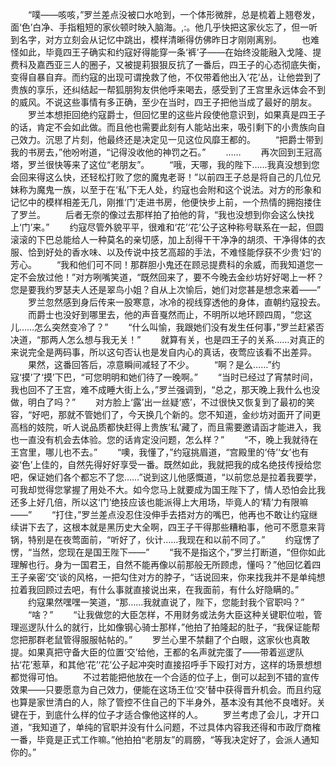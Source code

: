 　　“噗——咳咳，”罗兰差点没被口水呛到，一个体形微胖，总是梳着上翘卷发，面‘色’白净、手指粗短的家伙顿时映入脑海。,:。他几乎快把这家伙忘了，但一听到名字，对方立刻会从记忆中跳出，模样清晰得仿佛昨日才刚刚离别。
　　也难怪如此，毕竟四王子确实和约寇好得能穿一条‘裤’子——在始终没能融入戈隆、提费科及嘉西亚三人的圈子，又被提莉狠狠反抗了一番后，四王子的心态彻底失衡，变得自暴自弃。而约寇的出现可谓挽救了他，不仅带着他出入‘花’丛，让他尝到了贵族的享乐，还纠结起一帮狐朋狗友供他呼来喝去，感受到了王宫里永远体会不到的威风。不说这些事情有多正确，至少在当时，四王子把他当成了最好的朋友。
　　罗兰本想拒回绝约寇爵士，但回忆里的这些片段使他意识到，如果真是四王子的话，肯定不会如此做。而且他也需要此刻有人能站出来，吸引剩下的小贵族向自己效力。沉思了片刻，他最终还是决定见一见这位风靡王都的。
　　“把爵士带到我的书房去，”他吩咐道，“记得没收他的神罚之石。”
　　……
　　再次回到王冠高塔，罗兰很快等来了这位“老朋友”。
　　“哦，天哪，我的陛下……我真没想到您会回来得这么快，还轻松打败了您的魔鬼老哥！”以前四王子总是将自己的几位兄妹称为魔鬼一族，以至于在‘私’下无人处，约寇也会附和这个说法。对方的形象和记忆中的模样相差无几，刚推‘门’走进书房，他便快步上前，一个热情的拥抱搂住了罗兰。
　　后者无奈的像过去那样拍了拍他的背，“我也没想到你会这么快找上‘门’来。”
　　约寇尽管外貌平平，很难和‘花’‘花’公子这种称号联系在一起，但圆滚滚的下巴总能给人一种莫名的亲切感，加上刮得干干净净的胡须、干净得体的衣服、恰到好处的香水味、以及传说中技艺高超的手法，不难怪能俘获不少贵‘妇’的芳心。
　　“我和他们可不同！那群胆小鬼还在顾忌提费科的余威，而我知道您一定不会放过他！”对方咧嘴笑道，“既然回来了，要不今晚去金纱坊好好喝上一杯？您是要我约罗瑟夫人还是翠鸟小姐？自从上次愉后，她们对您甚是想念来着——”
　　罗兰忽然感到身后传来一股寒意，冰冷的视线穿透他的身体，直朝约寇投去。
　　而爵士也没好到哪里去，他的声音戛然而止，不明所以地环顾四周，“您这儿……怎么突然变冷了？”
　　“什么叫愉，我跟她们没有发生任何事，”罗兰赶紧否决道，“那两人怎么想与我无关！”
　　就算有关，也是四王子的关系……对真正的来说完全是两码事，所以这句否认也是发自内心的真话，夜莺应该看不出差异。
　　果然，这番回答后，凉意瞬间减轻了不少。
　　“啊？是么……”约寇‘摸’了‘摸’下巴，“可您明明和她们待了一晚啊。”
　　“当时已经过了宵禁时间，我也回不了王宫，难不成睡大街上么，”罗兰强调到，“总之，那天晚上我什么也没做，明白了吗？”
　　对方脸上‘露’出一丝疑‘惑’，不过很快又恢复到了最初的笑容，“好吧，那就不管她们了，今天换几个新的。您不知道，金纱坊对面开了间更高档的妓院，听人说品质都快赶得上贵族‘私’藏了，而且需要邀请函才能进入，我也一直没有机会去体验。您的话肯定没问题，怎么样？”
　　“不，晚上我就待在王宫里，哪儿也不去。”
　　“噢，我懂了，”约寇挑眉道，“宫殿里的‘侍’‘女’也有姿‘色’上佳的，自然先得好好享受一番。既然如此，我就把我的成名绝技传授给您吧，保证她们各个都忘不了您……”说到这儿他感慨道，“以前您总是拉着我要学，可我却觉得您掌握了用处不大。如今您马上就要成为国王陛下了，情人恐怕会比我还多上好几倍，所以这‘门’绝技应该也能派得上大用场，毕竟人的‘精’力有限嘛——”
　　“打住，”罗兰差点没忍住没伸手去捂对方的嘴巴，他再也不敢让约寇继续讲下去了，这根本就是黑历史大全啊，四王子干得那些糟粕事，他可不愿意来背锅，特别是在夜莺面前，“听好了，伙计……我现在和以前不同了。”
　　约寇愣了愣，“当然，您现在是国王陛下——”
　　“我不是指这个，”罗兰打断道，“但你如此理解也行。身为一国君王，自然不能再像以前那般无所顾虑，懂吗？”他回忆着四王子亲密‘交’谈的风格，一把勾住对方的脖子，“话说回来，你来找我并不是单纯想拉着我回顾过去吧，有什么事就直接说出来，在我面前，有什么好隐瞒的。”
　　约寇果然嘿嘿一笑道，“那……我就直说了，陛下，您能封我个官职吗？”
　　“啥？”
　　“让我做您的大臣怎样，不用财务或法务大臣这种关键职位啦，管理巡逻队什么的就行，比如像钢心骑士那样，”他拍了拍隆起的肚子，“我保证能帮您把那群老鼠管得服服帖帖的。”
　　罗兰心里不禁翻了个白眼，这家伙也真敢提。如果真把守备大臣的位置‘交’给他，王都的名声就完蛋了——带着巡逻队拈‘花’惹草，和其他‘花’‘花’公子起冲突时直接招呼手下殴打对方，这样的场景想想都觉得可怕。
　　不过若能把他放在一个合适的位子上，倒可以起到不错的宣传效果——只要愿意为自己效力，便能在这场王位‘交’替中获得晋升机会。而且约寇也算是家世清白的人，除了管控不住自己的下半身外，基本没有其他不良嗜好。关键在于，到底什么样的位子才适合像他这样的人。
　　罗兰考虑了会儿，才开口道，“我知道了，单纯的官职并没有什么问题，不过具体内容我还得和市政厅商榷一番，毕竟是正式工作嘛。”他拍拍“老朋友”的肩膀，“等我决定好了，会派人通知你的。”